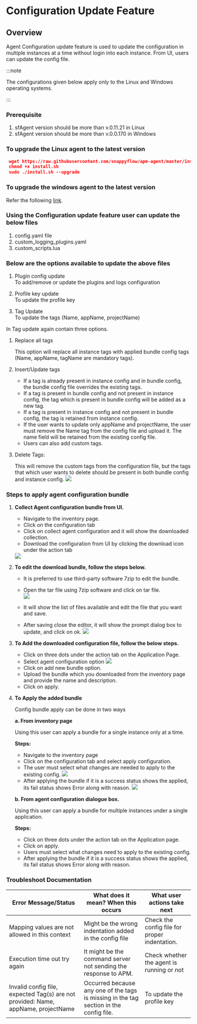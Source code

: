 #  Configuration Update Feature 

## Overview

Agent Configuration update feature is used to update the configuration in multiple instances at a time without login into each instance. From UI, users can update the config file. 

:::note

The configurations given below apply only to the Linux and Windows operating systems.

:::

### Prerequisite

1. sfAgent version should be more than v.0.11.21 in Linux
2. sfAgent version should be more than v.0.0.170 in Windows


### To upgrade the Linux agent to the latest version  

   ```json
    wget https://raw.githubusercontent.com/snappyflow/apm-agent/master/install.sh -O install.sh  
    chmod +x install.sh   
    sudo ./install.sh --upgrade 
   ```
### To upgrade the windows agent to the latest version  
Refer the following [link](/docs/Integrations/os/windows/sfagent_windows).

### Using the Configuration update feature user can update the below files 

1. config.yaml file 
2. custom_logging_plugins.yaml 
3. custom_scripts.lua

### Below are the options available to update the above files 

1. Plugin config update  
   To add/remove or update the plugins and logs configuration 

2. Profile key update   
   To update the profile key  

3. Tag Update   
   To update the tags (Name, appName, projectName) 

In Tag update again contain three options. 

1. Replace all tags  

    This option will replace all instance tags with applied bundle config tags (Name, appName, tagName are mandatory tags).    
2. Insert/Update tags 

    - If a tag is already present in instance config and in bundle config, the bundle config file overrides the existing tags. 
    - If a tag is present in bundle config and not present in instance config, the tag which is present in bundle config will be added as a new tag. 
    - If a tag is present in instance config and not present in bundle config, the tag is retained from instance config. 
    - If the user wants to update only appName and projectName,  the user must remove the Name tag from the config file and upload it. The name field will be retained from the existing config file. 
    - Users can also add custom tags. 

3. Delete Tags: 

    This will remove the custom tags from the configuration file, but the tags that which user wants to delete should be present in both bundle config and instance config. 
    <img src="/img/delete_tag.png" />

### Steps to apply agent configuration bundle 

1. **Collect Agent configuration bundle from UI.** 

    - Navigate to the inventory page. 
    - Click on the configuration tab 
    - Click on collect agent configuration and it will show the downloaded collection. 
    - Download the configuration from UI by clicking the download icon under the action tab 
    <img src="/img/configuration_tab.png" />

 2. **To edit the download bundle, follow the steps below.**

    - It is preferred to use third-party software 7zip to edit the bundle. 
    - Open the tar file using 7zip software and click on tar file.  
      <img src="/img/7zip.png" /> 

    - It will show the list of files available and edit the file that you want and save. 
    - After saving close the editor, it will show the prompt dialog box to update, and click on ok. 
      <img src="/img/saving_close.png" /> 

3. **To Add the downloaded configuration file, follow the below steps.** 

    - Click on three dots under the action tab on the Application Page. 
    - Select agent configuration option 
      <img src="/img/agent_configuration.png" /> 
    - Click on add new bundle option. 
    - Upload the bundle which you downloaded from the inventory page and provide the name and description. 
    - Click on apply. 

4. **To Apply the added bundle**

    Config bundle apply can be done in two ways 

    **a. From inventory page** 

    Using this user can apply a bundle for a single instance only at a time. 
    
     **Steps:**
     - Navigate to the inventory page 
     - Click on the configuration tab and select apply configuration. 
     - The user must select what changes are needed to apply to the existing config. 
       <img src="/img/existing_config.png" /> 
     - After applying the bundle if it is a success status shows the applied, its fail status shows Error along with reason. 
       <img src="/img/fail_status.png" /> 

    **b. From agent configuration dialogue box.**
    
      Using this user can apply a bundle for multiple instances under a single application.

    **Steps:** 
    - Click on three dots under the action tab on the Application page. 
    -  Click on apply. 
    -  Users must select what changes need to apply to the existing config. 
    -  After applying the bundle if it is a success status shows the applied, its fail status shows Error along with reason. 



### Troubleshoot Documentation 


 | **Error Message/Status** | **What does it mean? When this occurs**       | **What user actions take next**       |
| ------------- | ---------------------------- |---------------------------- |
|  Mapping values are not allowed in this context  |  Might be the wrong indentation added in the config file  | Check the config file for proper indentation.  |
| Execution time out try again   |  It might be the command server not sending the response to APM.  | Check whether the agent is running or not  |
|  Invalid config file, expected Tag(s) are not provided: Name, appName, projectName  |  Occurred because any one of the tags is missing in the tag section in the config file.  | To update the profile key    |